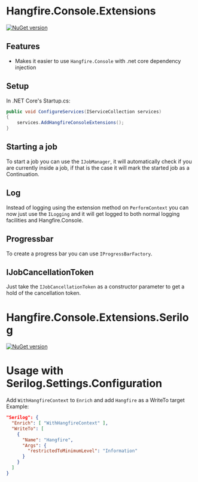 # Hangfire.Console.Extensions
[![NuGet version](https://badge.fury.io/nu/Hangfire.Console.Extensions.svg)](https://badge.fury.io/nu/Hangfire.Console.Extensions)

## Features

 - Makes it easier to use `Hangfire.Console` with .net core dependency injection

## Setup

In .NET Core's Startup.cs:
```c#
public void ConfigureServices(IServiceCollection services)
{
    services.AddHangfireConsoleExtensions();
}
```

## Starting a job
To start a job you can use the `IJobManager`, it will automatically check if you are currently inside a job, if that is the case it will mark the started job as a Continuation.

## Log
Instead of logging using the extension method on `PerformContext` you can now just use the `ILogging` and it will get logged to both normal logging facilities and Hangfire.Console.

## Progressbar
To create a progress bar you can use `IProgressBarFactory`.

## IJobCancellationToken
Just take the `IJobCancellationToken` as a constructor parameter to get a hold of the cancellation token.

# Hangfire.Console.Extensions.Serilog
[![NuGet version](https://badge.fury.io/nu/Hangfire.Console.Extensions.Serilog.svg)](https://badge.fury.io/nu/Hangfire.Console.Extensions.Serilog)

# Usage with Serilog.Settings.Configuration

Add `WithHangfireContext` to `Enrich` and add `Hangfire` as a WriteTo target
Example:
```json
"Serilog": {
  "Enrich": [ "WithHangfireContext" ],
  "WriteTo": [
    {
      "Name": "Hangfire",
      "Args": {
        "restrictedToMinimumLevel": "Information"
      }
    }
  ]
}
```

